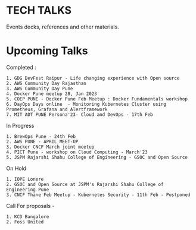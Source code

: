 # TECH TALKS

Events decks, references and other materials.


# Upcoming Talks


Completed :
```
1. GDG DevFest Raipur - Life changing experience with Open source
2. AWS Community Day Rajasthan
3. AWS Community Day Pune
4. Docker Pune meetup 28, Jan 2023
5. COEP PUNE - Docker Pune Feb Meetup : Docker Fundamentals workshop
6. DayOps Days online  - Monitoring Kubernetes Cluster using Prometheus, Grafana and Alertframework
7. MIT ADT PUNE Persona'23- Cloud and DevOps - 17th Feb
```

In Progress
```  
1. BrewOps Pune - 24th Feb
2. AWS PUNE - APRIL MEET-UP
3. Docker CNCF March joint meetup
4. PICT Pune - workshop on Cloud Computing - March'23
5. JSPM Rajarshi Shahu College of Engineering - GSOC and Open Source
```

On Hold
```
1. IOPE Lonere
2. GSOC and Open Source at JSPM's Rajarshi Shahu College of Engineering Pune
3. CNCF Thane Feb Meetup - Kubernetes Security - 11th Feb - Postponed 
```

Call For proposals - 
```
1. KCD Bangalore 
2. Foss United
```
